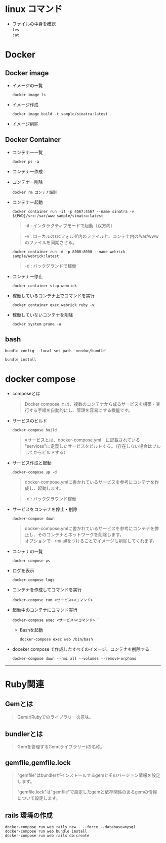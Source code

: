 # linux コマンド

- ファイルの中身を確認  
`les`  
`cat`

# Docker

## Docker image
- イメージの一覧
  ~~~
  docker image ls
  ~~~

- イメージ作成
  ~~~
  docker image build -t sample/sinatra:latest .
  ~~~

- イメージ削除


## Docker Container
- コンテナー一覧
  ~~~
  docker ps -a
  ~~~

- コンテナー作成

- コンテナー削除
  ~~~
  docker rm コンテナ識別
  ~~~

- コンテナー起動
  ~~~
  docker container run -it -p 4567:4567 --name sinatra -v ${PWD}/src:/var/www sample/sinatra:latest
  ~~~

  > -it : インタラクティブモードで起動（双方向）

  > -v : ローカルのsrcフォルダ内のファイルと、コンテナ内の/var/wwwのファイルを同期させる。

  ~~~
  docker container run -d -p 8000:8000 --name webrick sample/webrick:latest
  ~~~

  > -d : バックグランドで稼働

- コンテナー停止
  ~~~
  docker container stop webrick
  ~~~

- 稼働しているコンテナ上でコマンドを実行
  ~~~
  docker container exec webrick ruby -v
  ~~~

- 稼働していないコンテナを削除
  ~~~
  docker system prune -a
  ~~~

## bash 
~~~
bundle config --local set path 'vendor/bundle'
~~~

~~~
bundle install
~~~


# docker compose
- composeとは
  > Docker compose とは、複数のコンテナから成るサービスを構築・実行する手順を自動的にし、管理を容易にする機能です。

- サービスのビルド
  ~~~ 
  docker-compose build
  ~~~

  > ※サービスとは、docker-compose.yml　に記載されている "services"に定義したサービスをビルドする。（存在しない場合はプルしてからビルドする）

- サービス作成と起動
  ~~~
  docker-compose up -d
  ~~~

  >docker-compose.ymlに書かれているサービスを参考にコンテナを作成し、起動します。

  > -d : バックグラウンド稼働

- サービスをコンテナを停止・削除
  ~~~
  docker-compose down
  ~~~

  >docker-compose.ymlに書かれているサービスを参考にコンテナを停止し、そのコンテナとネットワークを削除します。  
オプションで--rmi allをつけることでイメージも削除してくれます。

- コンテナの一覧
  ~~~
  docker-compose ps
  ~~~

- ログを表示
  ~~~
  docker-compose logs
  ~~~

- コンテナを作成してコマンドを実行
  ~~~
  docker-compose run <サービス><コマンド>
  ~~~

- 起動中のコンテナにコマンド実行
  ~~~
  docker-compose exec <サービス><コマンド>'`
  ~~~

  - Bashを起動
    ~~~
    docker-compose exec web /bin/bash
    ~~~

- doceker compose で作成したすべてのイメージ、コンテナを削除する
  ~~~
  docker-compose down --rmi all --volumes --remove-orphans
  ~~~



---
# Ruby関連
## Gemとは
> GemはRubyでのライブラリーの意味。

## bundlerとは
> Gemを管理するGem(ライブラリー)の名称。

## gemfile,gemfile.lock
> "gemfile"はbundlerがインストールするgemとそのバージョン情報を設定します。
>
> "gemfile.lock"は"gemfile"で設定したgemと依存関係のあるgemの情報について設定します。

## rails 環境の作成
~~~docker
docker-compose run web rails new . --force --database=mysql
docker-compose run web bundle install
docker-compose run web rails db:create
~~~

